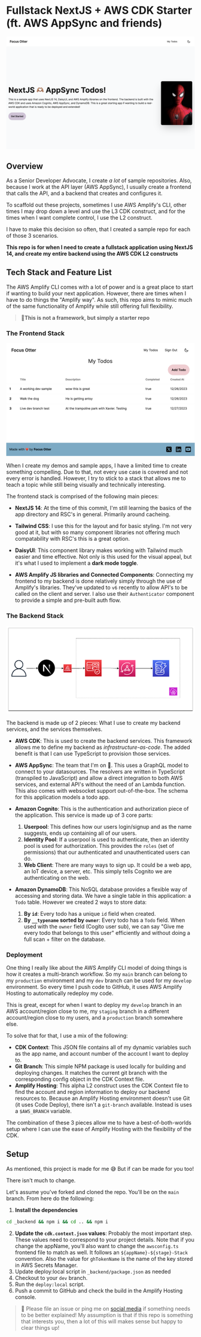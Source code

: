 # Fullstack NextJS + AWS CDK Starter (ft. AWS AppSync and friends)

![homepage screenshot](./readme_images/fullstack-nextjs-starter-home.png)

## Overview

As a Senior Developer Advocate, I create _a lot_ of sample repositories. Also, because I work at the API layer (AWS AppSync), I usually create a frontend that calls the API, and a backend that creates and configures it.

To scaffold out these projects, sometimes I use AWS Amplify's CLI, other times I may drop down a level and use the L3 CDK construct, and for the times when I want complete control, I use the L2 construct.

I have to make this decision so often, that I created a sample repo for each of those 3 scenarios.

**This repo is for when I need to create a fullstack application using NextJS 14, and create my entire backend using the AWS CDK L2 constructs**

## Tech Stack and Feature List

The AWS Amplify CLI comes with a lot of power and is a great place to start if wanting to build your next application. However, there are times when I have to do things the "Amplify way". As such, this repo aims to mimic much of the same functionality of Amplify while still offering full flexibility.

> **🚨This is not a framework, but simply a starter repo**

### The Frontend Stack

![mytodos page screenshot](./readme_images/full-stack-nextjs-starter-mytodos.png)

When I create my demos and sample apps, I have a limited time to create something compelling. Due to that, not every use case is covered and not every error is handled. However, I try to stick to a stack that allows me to teach a topic while still being visually and technically interesting.

The frontend stack is comprised of the following main pieces:

- **NextJS 14**: At the time of this commit, I'm still learning the basics of the app directory and RSC's in general. Primarily around cacheing.

- **Tailwind CSS**: I use this for the layout and for basic styling. I'm not very good at it, but with so many component libraries not offering much compatability with RSC's this is a great option.

- **DaisyUI**: This component library makes working with Tailwind much easier and time effective. Not only is this used for the visual appeal, but it's what I used to implement a **dark mode toggle**.

- **AWS Amplify JS libraries and Connected Components**: Connecting my frontend to my backend is done relatively simply through the use of Amplify's libraries. They've updated to `v6` recently to allow API's to be called on the client and server. I also use their `Authenticator` component to provide a simple and pre-built auth flow.

### The Backend Stack

![architecture diagram](./readme_images/clerk-appsync.drawio.png)

The backend is made up of 2 pieces: What I use to create my backend services, and the services themselves.

- **AWS CDK**: This is used to create the backend services. This framework allows me to define my backend as _infrastructure-as-code_. The added benefit is that I can use TypeScript to provision those services.

- **AWS AppSync**: The team that I'm on 🥰. This uses a GraphQL model to connect to your datasources. The resolvers are written in TypeScript (transpiled to JavaScript) and allow a direct integration to both AWS services, and external API's without the need of an Lambda function. This also comes with websocket support out-of-the-box. The schema for this application models a todo app.

- **Amazon Cognito**: This is the authentication and authorization piece of the application. This service is made up of 3 core parts:

  1. **Userpool**: This defines how our users login/signup and as the name suggests, ends up containing all of our users.
  2. **Identity Pool**: If a userpool is used to authenticate, then an identity pool is used for authorization. This provides the `roles` (set of permissions) that our authenticated and unauthenticated users can do.
  3. **Web Client**: There are many ways to sign up. It could be a web app, an IoT device, a server, etc. This simply tells Cognito we are authenticating on the web.

- **Amazon DynamoDB**: This NoSQL database provides a flexible way of accessing and storing data. We have a single table in this application: a `Todo` table. However we created 2 ways to store data:
  1. **By `id`**: Every todo has a unique `id` field when created.
  2. **By `__typename` sorted by `owner`**: Every todo has a `Todo` field. When used with the `owner` field (Cogito user sub), we can say "Give me every todo that belongs to this user" efficiently and without doing a full scan + filter on the database.

### Deployment

One thing I really like about the AWS Amplify CLI model of doing things is how it creates a multi-branch workflow. So my `main` branch can belong to my `production` environment and my `dev` branch can be used for my `develop` environment. So every time I push code to GitHub, it uses AWS Amplify Hosting to automatically redeploy my code.

This is great, except for when I want to deploy my `develop` branch in an AWS account/region close to me, my `staging` branch in a different account/region close to my users, and a `production` branch somewhere else.

To solve that for that, I use a mix of the following:

- **CDK Context**: This JSON file contains all of my dynamic variables such as the app name, and account number of the account I want to deploy to.
- **Git Branch**: This simple NPM package is used locally for building and deploying changes. It matches the current git branch with the corresponding config object in the CDK Context file.
- **Amplify Hosting**: This alpha L2 construct uses the CDK Context file to find the account and region information to deploy our backend resources to. Because an Amplify Hosting environment doesn't use Git (it uses Code Deploy), there isn't a `git-branch` available. Instead is uses a `$AWS_BRANCH` variable.

The combination of these 3 pieces allow me to have a best-of-both-worlds setup where I can use the ease of Amplify Hosting with the flexibility of the CDK.

## Setup

As mentioned, this project is made for me 😅 But if can be made for you too!

There isn't much to change.

Let's assume you've forked and cloned the repo. You'll be on the `main` branch. From here do the following:

1. **Install the dependencies**

```sh
cd _backend && npm i && cd .. && npm i
```

2. **Update the `cdk.context.json` values**: Probably the most important step. These values need to correspond to your project details. Note that if you change the appName, you'll also want to change the `awsconfig.ts` frontend file to match as well. It follows an `${appName}-${stage}-Stack` convention. Also the value for `ghTokenName` is the name of the key stored in AWS Secrets Manager.
3. Update deploy:local script in `_backend/package.json` as needed
4. Checkout to your `dev` branch.
5. Run the `deploy:local` script.
6. Push a commit to GitHub and check the build in the Amplify Hosting console.

> 🙏 Please file an issue or ping me on [social media](https://focusotter.com) if something needs to be better explained! My assumption is that if this repo is something that interests you, then a lot of this will makes sense but happy to clear things up!
